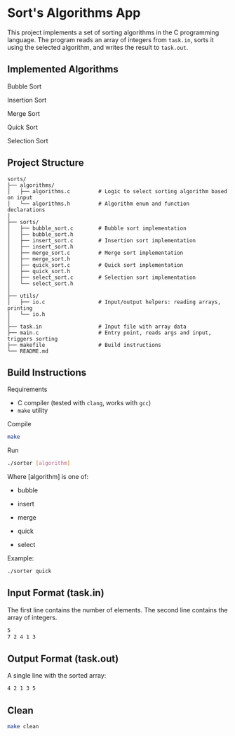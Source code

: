 # Sort's Algorithms App

This project implements a set of sorting algorithms in the C programming language. The program reads an array of integers from `task.in`, sorts it using the selected algorithm, and writes the result to `task.out`.

## Implemented Algorithms
Bubble Sort

Insertion Sort

Merge Sort

Quick Sort

Selection Sort

## Project Structure
```text
sorts/
├── algorithms/
│   ├── algorithms.c         # Logic to select sorting algorithm based on input
│   └── algorithms.h         # Algorithm enum and function declarations
│
├── sorts/
│   ├── bubble_sort.c        # Bubble sort implementation
│   ├── bubble_sort.h
│   ├── insert_sort.c        # Insertion sort implementation
│   ├── insert_sort.h
│   ├── merge_sort.c         # Merge sort implementation
│   ├── merge_sort.h
│   ├── quick_sort.c         # Quick sort implementation
│   ├── quick_sort.h
│   ├── select_sort.c        # Selection sort implementation
│   └── select_sort.h
│
├── utils/
│   ├── io.c                 # Input/output helpers: reading arrays, printing
│   └── io.h
│
├── task.in                  # Input file with array data
├── main.c                   # Entry point, reads args and input, triggers sorting
├── makefile                 # Build instructions
└── README.md  
```
## Build Instructions

Requirements

- C compiler (tested with `clang`, works with `gcc`)
- `make` utility

Compile
```bash
make
```

Run
```bash
./sorter [algorithm]
```

Where [algorithm] is one of:

- bubble

- insert

- merge

- quick

- select

Example:
```bash
./sorter quick
```
## Input Format (task.in)
The first line contains the number of elements.
The second line contains the array of integers.

```bash
5
7 2 4 1 3
```
## Output Format (task.out)
A single line with the sorted array:

```bash
4 2 1 3 5
```

## Clean
```bash
make clean
```